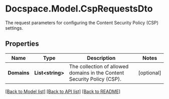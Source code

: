 # Docspace.Model.CspRequestsDto
The request parameters for configuring the Content Security Policy (CSP) settings.

## Properties

Name | Type | Description | Notes
------------ | ------------- | ------------- | -------------
**Domains** | **List&lt;string&gt;** | The collection of allowed domains in the Content Security Policy (CSP). | [optional] 

[[Back to Model list]](../README.md#documentation-for-models) [[Back to API list]](../README.md#documentation-for-api-endpoints) [[Back to README]](../README.md)

